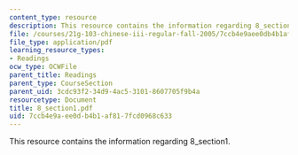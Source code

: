 ```yaml
---
content_type: resource
description: This resource contains the information regarding 8_section1.
file: /courses/21g-103-chinese-iii-regular-fall-2005/7ccb4e9aee0db4b1af817fcd0968c633_MIT21G_103F05_8_1.pdf
file_type: application/pdf
learning_resource_types:
- Readings
ocw_type: OCWFile
parent_title: Readings
parent_type: CourseSection
parent_uid: 3cdc93f2-34d9-4ac5-3101-8607705f9b4a
resourcetype: Document
title: 8_section1.pdf
uid: 7ccb4e9a-ee0d-b4b1-af81-7fcd0968c633
---
```

This resource contains the information regarding 8_section1.

